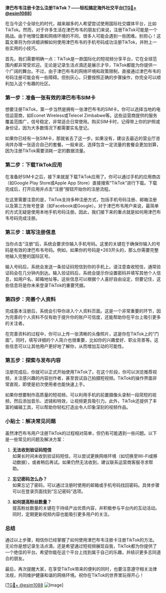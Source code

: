 **津巴布韦注册卡怎么注册TikTok？——轻松搞定海外社交平台[[TG💪+ @esim1088](https://t.me/s/esim1088)]**

在当今这个全球化的时代，越来越多的人希望尝试使用国际社交媒体平台，比如TikTok。然而，对于许多生活在津巴布韦的朋友们来说，注册TikTok可能是一个挑战。由于地理位置和网络环境的不同，很多人可能会遇到一些困难。别担心！这篇文章将为你详细讲解如何使用津巴布韦的手机号码成功注册TikTok，并附上一些实用的小技巧。

首先，我们需要明确一点：TikTok是一款国际化的短视频分享平台，它在全球范围内都非常受欢迎。无论是记录生活点滴还是展示才华，TikTok都能为你提供一个广阔的舞台。不过，由于津巴布韦的网络环境和政策限制，直接通过津巴布韦的号码注册可能会有一些障碍。但别灰心，只要按照正确的步骤操作，你完全可以顺利加入这个有趣的社区。

### 第一步：准备一张有效的津巴布韦SIM卡

想要注册TikTok，第一步当然是拥有一张津巴布韦的SIM卡。你可以选择当地的电信运营商，如Econet Wireless或Telecel Zimbabwe等。这些运营商提供的服务覆盖范围广，信号稳定，非常适合日常使用。购买SIM卡时，记得带上你的护照或身份证，因为大多数情况下都需要实名登记。

如果你已经有一张SIM卡，那就省去了这一步。如果没有，建议去最近的营业厅咨询并办理一张适合自己的套餐。一般来说，选择包含一定流量的套餐会更加划算，因为注册TikTok需要消耗一定的数据流量。

### 第二步：下载TikTok应用

在准备好SIM卡之后，接下来就是下载TikTok应用了。你可以通过手机的应用商店（如Google Play Store或Apple App Store）直接搜索“TikTok”进行下载。下载完成后，打开应用并点击“注册”按钮开始你的注册流程。

在这里需要注意的是，TikTok支持多种注册方式，包括手机号码注册、邮箱注册以及第三方账号登录（如Facebook或Google）。对于津巴布韦用户来说，最简单的方式无疑是使用本地手机号码注册。因此，我们接下来的重点就是如何用津巴布韦号码完成注册。

### 第三步：填写注册信息

当你点击“注册”后，系统会要求你输入手机号码。这里的关键在于确保你输入的号码是有效的津巴布韦号码。例如，如果你的号码是+263开头的，那么你需要完整地输入完整的国际区号。

输入号码后，系统会发送一条验证码短信到你的手机上。请注意查收短信，通常验证码会在几分钟内到达。输入验证码后，系统会提示你设置密码并填写其他个人信息，如用户名、邮箱地址等。这些信息可以根据个人喜好自由设定，但要记住，这些信息将是你未来登录TikTok的重要凭据。

### 第四步：完善个人资料

完成基本注册后，系统会引导你进入个人资料页面。这是一个非常重要的环节，因为完善的个人资料不仅有助于提升你的账户可信度，还能帮助你在平台上吸引更多的关注者。

在完善资料的过程中，你可以上传一张清晰的头像照片，这是你在TikTok上的“门面”。同时，填写详细的个人简介也很重要，比如你的兴趣爱好、职业背景等。这些信息可以让其他用户更好地了解你，从而增加互动的可能性。

### 第五步：探索与发布内容

注册完成后，你就可以正式开始使用TikTok了。在这个阶段，你可以浏览推荐视频，关注感兴趣的内容创作者，甚至尝试自己拍摄短视频。TikTok的操作界面非常直观，即使是初次使用者也能快速上手。

如果你想要制作高质量的短视频，可以利用手机的前置摄像头录制一段简短的视频，然后添加音乐、滤镜和特效，让视频更具吸引力。此外，TikTok还提供了丰富的编辑工具，可以帮助你轻松打造出令人印象深刻的视频作品。

### 小贴士：解决常见问题

虽然津巴布韦用户注册TikTok的过程相对简单，但仍有可能遇到一些问题。以下是一些常见的问题及解决方案：

1. **无法收到验证码短信**  
   如果长时间未收到验证码短信，可以尝试更换网络环境（如切换至Wi-Fi或移动数据），或者稍后再试。如果仍然无法收到，建议联系运营商客服寻求帮助。

2. **忘记密码怎么办？**  
   如果忘记了密码，可以通过注册时使用的邮箱或手机号码找回密码。具体步骤可以在登录页面找到“忘记密码”选项。

3. **如何提高粉丝数量？**  
   提高粉丝数量的关键在于持续产出优质内容，并积极参与平台内的互动活动。同时，定期更新视频内容也能吸引更多用户的关注。

### 总结

通过以上步骤，相信你已经掌握了如何使用津巴布韦注册卡注册TikTok的方法。无论你是想记录生活点滴，还是希望通过短视频展现自我，TikTok都为你提供了一个绝佳的平台。希望你能在这个平台上找到属于自己的乐趣，并结识更多志同道合的朋友。

最后，再次提醒大家，在享受TikTok带来的便利的同时，也要注意遵守相关法律法规，共同维护健康和谐的网络环境。祝你在TikTok的世界里玩得开心！

[[TG💪+ @esim1088](https://t.me/s/esim1088) ![Image](https://i.postimg.cc/4NQfJmqS/Snipaste-2025-05-13-00-14-12.png)]